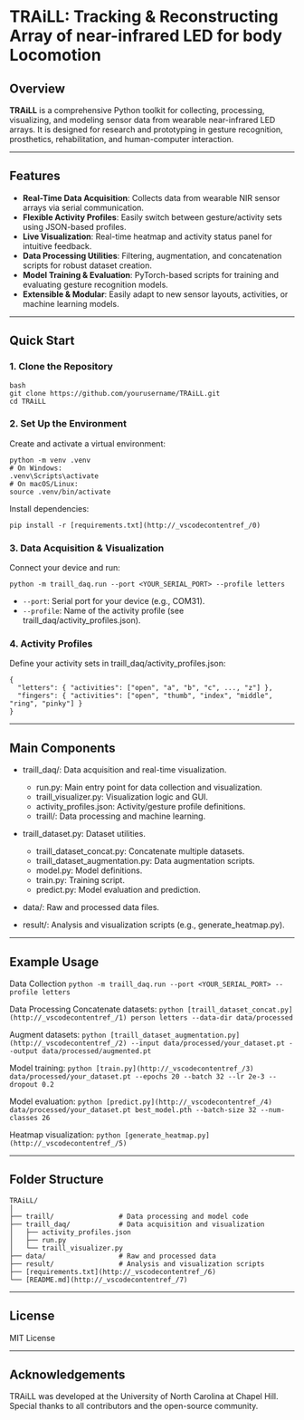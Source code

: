 # TRAiLL: Tracking & Reconstructing Array of near-infrared LED for body Locomotion

## Overview

**TRAiLL** is a comprehensive Python toolkit for collecting, processing, visualizing, and modeling sensor data from wearable near-infrared LED arrays. It is designed for research and prototyping in gesture recognition, prosthetics, rehabilitation, and human-computer interaction.

---

## Features

- **Real-Time Data Acquisition**: Collects data from wearable NIR sensor arrays via serial communication.
- **Flexible Activity Profiles**: Easily switch between gesture/activity sets using JSON-based profiles.
- **Live Visualization**: Real-time heatmap and activity status panel for intuitive feedback.
- **Data Processing Utilities**: Filtering, augmentation, and concatenation scripts for robust dataset creation.
- **Model Training & Evaluation**: PyTorch-based scripts for training and evaluating gesture recognition models.
- **Extensible & Modular**: Easily adapt to new sensor layouts, activities, or machine learning models.

---

## Quick Start

### 1. Clone the Repository

```
bash
git clone https://github.com/yourusername/TRAiLL.git
cd TRAiLL
```

### 2. Set Up the Environment
Create and activate a virtual environment:

```
python -m venv .venv
# On Windows:
.venv\Scripts\activate
# On macOS/Linux:
source .venv/bin/activate
```

Install dependencies:

```
pip install -r [requirements.txt](http://_vscodecontentref_/0)
```

### 3. Data Acquisition & Visualization
Connect your device and run:
```
python -m traill_daq.run --port <YOUR_SERIAL_PORT> --profile letters
```

- `--port`: Serial port for your device (e.g., COM31).
- `--profile`: Name of the activity profile (see traill_daq/activity_profiles.json).

### 4. Activity Profiles
Define your activity sets in traill_daq/activity_profiles.json:
```
{
  "letters": { "activities": ["open", "a", "b", "c", ..., "z"] },
  "fingers": { "activities": ["open", "thumb", "index", "middle", "ring", "pinky"] }
}
```

---
## Main Components
- traill_daq/: Data acquisition and real-time visualization.

  - run.py: Main entry point for data collection and visualization.
  - traill_visualizer.py: Visualization logic and GUI.
  - activity_profiles.json: Activity/gesture profile definitions.
  - traill/: Data processing and machine learning.

- traill_dataset.py: Dataset utilities.

  - traill_dataset_concat.py: Concatenate multiple datasets.
  - traill_dataset_augmentation.py: Data augmentation scripts.
  - model.py: Model definitions.
  - train.py: Training script.
  - predict.py: Model evaluation and prediction.

- data/: Raw and processed data files.

- result/: Analysis and visualization scripts (e.g., generate_heatmap.py).

---
## Example Usage
Data Collection
`python -m traill_daq.run --port <YOUR_SERIAL_PORT> --profile letters`

Data Processing
Concatenate datasets:
`python [traill_dataset_concat.py](http://_vscodecontentref_/1) person letters --data-dir data/processed`

Augment datasets:
`python [traill_dataset_augmentation.py](http://_vscodecontentref_/2) --input data/processed/your_dataset.pt --output data/processed/augmented.pt`

Model training:
`python [train.py](http://_vscodecontentref_/3) data/processed/your_dataset.pt --epochs 20 --batch 32 --lr 2e-3 --dropout 0.2`

Model evaluation:
`python [predict.py](http://_vscodecontentref_/4) data/processed/your_dataset.pt best_model.pth --batch-size 32 --num-classes 26`

Heatmap visualization:
`python [generate_heatmap.py](http://_vscodecontentref_/5)`

---
## Folder Structure
```
TRAiLL/
│
├── traill/                # Data processing and model code
├── traill_daq/            # Data acquisition and visualization
│   ├── activity_profiles.json
│   ├── run.py
│   └── traill_visualizer.py
├── data/                  # Raw and processed data
├── result/                # Analysis and visualization scripts
├── [requirements.txt](http://_vscodecontentref_/6)
└── [README.md](http://_vscodecontentref_/7)
```

---
## License
MIT License

---
## Acknowledgements
TRAiLL was developed at the University of North Carolina at Chapel Hill.
Special thanks to all contributors and the open-source community.